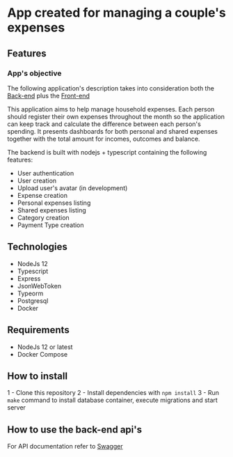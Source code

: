 
# App created for managing a couple's expenses

## Features

### App's objective

The following application's description takes into consideration both the [Back-end](https://github.com/GuiziBr/expenses) plus the [Front-end](https://github.com/GuiziBr/expenses_portal)

This application aims to help manage household expenses. Each person should register their own expenses throughout the month so the application can keep track and calculate the difference between each person's spending. It presents dashboards for both personal and shared expenses together with the total amount for incomes, outcomes and balance.

The backend is built with nodejs + typescript containing the following features:

* User authentication
* User creation
* Upload user's avatar (in development)
* Expense creation
* Personal expenses listing
* Shared expenses listing
* Category creation
* Payment Type creation

## Technologies

* NodeJs 12
* Typescript
* Express
* JsonWebToken
* Typeorm
* Postgresql
* Docker

## Requirements

* NodeJs 12 or latest
* Docker Compose

## How to install

1 - Clone this repository
2 - Install dependencies with `npm install`
3 - Run `make` command to install database container, execute migrations and start server

## How to use the back-end api's

For API documentation refer to [Swagger](https://food-expenses.herokuapp.com/doc/)
